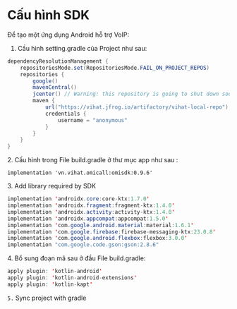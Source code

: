 # Cấu hình SDK

Để tạo một ứng dụng Android hỗ trợ VoIP:

1. Cầu hình setting.gradle của Project như sau:

```java
dependencyResolutionManagement {
    repositoriesMode.set(RepositoriesMode.FAIL_ON_PROJECT_REPOS)
    repositories {
        google()
        mavenCentral()
        jcenter() // Warning: this repository is going to shut down soon
        maven {
            url("https://vihat.jfrog.io/artifactory/vihat-local-repo")
            credentials {
                username = "anonymous"
            }
        }
    }
}
```

2\. Cấu hình trong File build.gradle ở thư mục app như sau :&#x20;

`implementation 'vn.vihat.omicall:omisdk:0.9.6'`

3\. Add library required by SDK

```java
implementation 'androidx.core:core-ktx:1.7.0'
implementation 'androidx.fragment:fragment-ktx:1.4.0'
implementation 'androidx.activity:activity-ktx:1.4.0'
implementation 'androidx.appcompat:appcompat:1.5.0'
implementation 'com.google.android.material:material:1.6.1'
implementation 'com.google.firebase:firebase-messaging-ktx:23.0.8'
implementation 'com.google.android.flexbox:flexbox:3.0.0'
implementation "com.google.code.gson:gson:2.8.6"

```

&#x20;4\. Bổ sung đoạn mã sau ở đầu File  build.gradle:

```java
apply plugin: 'kotlin-android'
apply plugin: 'kotlin-android-extensions'
apply plugin: 'kotlin-kapt'

```

`5.` Sync project with gradle
